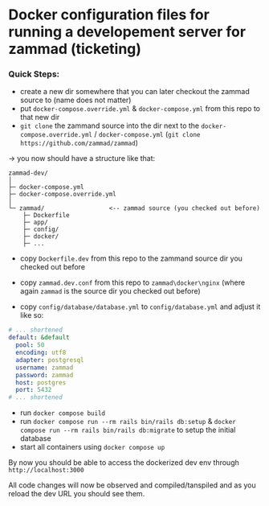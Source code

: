 # Docker configuration files for running a developement server for zammad (ticketing)

### Quick Steps:

- create a new dir somewhere that you can later checkout the zammad source to (name does not matter)
- put `docker-compose.override.yml` & `docker-compose.yml` from this repo to that new dir
- `git clone` the zammand source into the dir next to the `docker-compose.override.yml` / `docker-compose.yml` (`git clone https://github.com/zammad/zammad`)

-> you now should have a structure like that:

```
zammad-dev/         
│
├─ docker-compose.yml
├─ docker-compose.override.yml
│
└─ zammad/                  <-- zammad source (you checked out before)
    ├─ Dockerfile
    ├─ app/
    ├─ config/
    ├─ docker/
    ├─ ...
```

- copy `Dockerfile.dev` from this repo to the zammand source dir you checked out before
- copy `zammad.dev.conf` from this repo to `zammad\docker\nginx` (where again `zammad` is the source dir you checked out before)

- copy `config/database/database.yml` to `config/database.yml` and adjust it like so:
```yml
# ... shortened
default: &default
  pool: 50
  encoding: utf8
  adapter: postgresql
  username: zammad
  password: zammad
  host: postgres
  port: 5432
# ... shortened
```

- run `docker compose build` 
- run `docker compose run --rm rails bin/rails db:setup` & `docker compose run --rm rails bin/rails db:migrate` to setup the initial database
- start all containers using `docker compose up`

By now you should be able to access the dockerized dev env through `http://localhost:3000`

All code changes will now be observed and compiled/tanspiled and as you reload the dev URL you should see them.